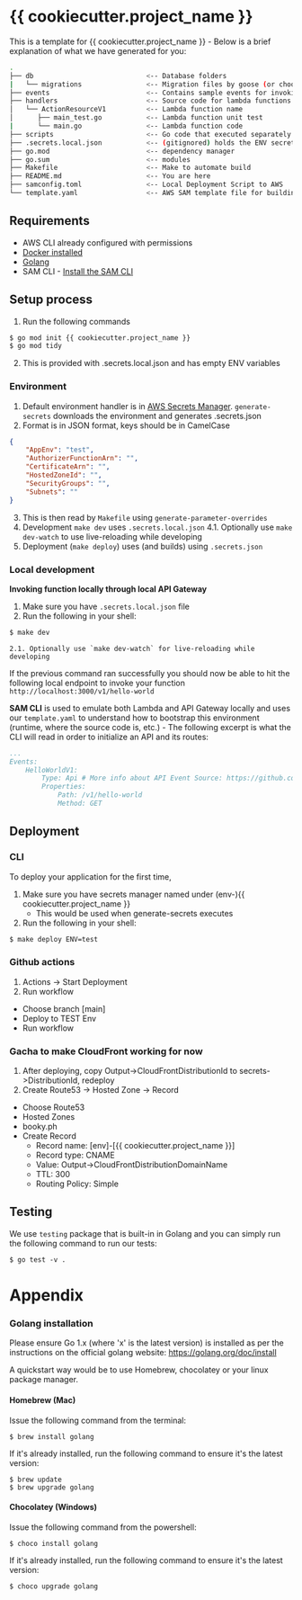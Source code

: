 # {{ cookiecutter.project_name }}

This is a template for {{ cookiecutter.project_name }} - Below is a brief explanation of what we have generated for you:

```bash
.
├── db                            <-- Database folders
|   └── migrations                <-- Migration files by goose (or choose your poison)
├── events                        <-- Contains sample events for invoking the lambda function
├── handlers                      <-- Source code for lambda functions
│   └── ActionResourceV1          <-- Lambda function name
│      ├── main_test.go           <-- Lambda function unit test
|      └── main.go                <-- Lambda function code
├── scripts                       <-- Go code that executed separately
├── .secrets.local.json           <-- (gitignored) holds the ENV secrets json
├── go.mod                        <-- dependency manager
├── go.sum                        <-- modules
├── Makefile                      <-- Make to automate build
├── README.md                     <-- You are here
├── samconfig.toml                <-- Local Deployment Script to AWS
└── template.yaml                 <-- AWS SAM template file for building the infrastructure
```

## Requirements

* AWS CLI already configured with permissions
* [Docker installed](https://www.docker.com/community-edition)
* [Golang](https://golang.org)
* SAM CLI - [Install the SAM CLI](https://docs.aws.amazon.com/serverless-application-model/latest/developerguide/serverless-sam-cli-install.html)

## Setup process

1. Run the following commands
```bash
$ go mod init {{ cookiecutter.project_name }}
$ go mod tidy
```
2. This is provided with .secrets.local.json and has empty ENV variables

### Environment

1. Default environment handler is in [AWS Secrets Manager](https://aws.amazon.com/secrets-manager/). `generate-secrets` downloads the environment and generates .secrets.json
2. Format is in JSON format, keys should be in CamelCase
```json
{
    "AppEnv": "test",
    "AuthorizerFunctionArn": "",
    "CertificateArn": "",
    "HostedZoneId": "",
    "SecurityGroups": "",
    "Subnets": ""
}
```
3. This is then read by `Makefile` using `generate-parameter-overrides`
4. Development `make dev` uses `.secrets.local.json`
    4.1. Optionally use `make dev-watch` to use live-reloading while developing
5. Deployment (`make deploy`) uses (and builds) using `.secrets.json`

### Local development

**Invoking function locally through local API Gateway**

1. Make sure you have `.secrets.local.json` file
2. Run the following in your shell:
```bash
$ make dev
```
    2.1. Optionally use `make dev-watch` for live-reloading while developing

If the previous command ran successfully you should now be able to hit the following local endpoint to invoke your function `http://localhost:3000/v1/hello-world`

**SAM CLI** is used to emulate both Lambda and API Gateway locally and uses our `template.yaml` to understand how to bootstrap this environment (runtime, where the source code is, etc.) - The following excerpt is what the CLI will read in order to initialize an API and its routes:

```yaml
...
Events:
    HelloWorldV1:
        Type: Api # More info about API Event Source: https://github.com/awslabs/serverless-application-model/blob/master/versions/2016-10-31.md#api
        Properties:
            Path: /v1/hello-world
            Method: GET
```

## Deployment

### CLI
To deploy your application for the first time,

1. Make sure you have secrets manager named under (env-){{ cookiecutter.project_name }}
    - This would be used when generate-secrets executes
2. Run the following in your shell:
```bash
$ make deploy ENV=test
```

### Github actions
1. Actions -> Start Deployment
2. Run workflow
- Choose branch [main]
- Deploy to TEST Env
- Run workflow

### Gacha to make CloudFront working for now
1. After deploying, copy Output->CloudFrontDistributionId to secrets->DistributionId, redeploy
2. Create Route53 -> Hosted Zone -> Record
- Choose Route53
- Hosted Zones
- booky.ph
- Create Record
    - Record name: [env]-[{{ cookiecutter.project_name }}]
    - Record type: CNAME
    - Value: Output->CloudFrontDistributionDomainName
    - TTL: 300
    - Routing Policy: Simple

## Testing

We use `testing` package that is built-in in Golang and you can simply run the following command to run our tests:

```shell
$ go test -v .
```

# Appendix

### Golang installation

Please ensure Go 1.x (where 'x' is the latest version) is installed as per the instructions on the official golang website: https://golang.org/doc/install

A quickstart way would be to use Homebrew, chocolatey or your linux package manager.

#### Homebrew (Mac)

Issue the following command from the terminal:

```shell
$ brew install golang
```

If it's already installed, run the following command to ensure it's the latest version:

```shell
$ brew update
$ brew upgrade golang
```

#### Chocolatey (Windows)

Issue the following command from the powershell:

```shell
$ choco install golang
```

If it's already installed, run the following command to ensure it's the latest version:

```shell
$ choco upgrade golang
```
